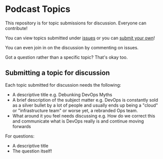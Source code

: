 # Podcast Topics

This repository is for topic submissions for discussion. Everyone can contribute!

You can view topics submitted under [issues](https://github.com/agileengineeringpodcast/podcast-topics/issues/) or you can [submit your own](https://github.com/agileengineeringpodcast/podcast-topics/issues/new)!

You can even join in on the discussion by commenting on issues.

Got a question rather than a specific topic? That's okay too.

## Submitting a topic for discussion

Each topic submitted for discussion needs the following:

- A descriptive title e.g. Debunking DevOps Myths
- A brief description of the subject matter e.g. DevOps is constantly sold as a silver bullet by a lot of people and usually ends up being a "cloud" or "infrastructure team" or worse yet, a rebranded Ops team.
- What around it you feel needs discussing e.g. How do we correct this and communicate what is DevOps really is and continue moving forwards

For questions:

- A descriptive title
- The question itself!
